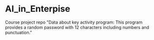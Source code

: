 # AI_in_Enterpise
Course project repo
"Data about key activity program: This program provides a random password with 12 characters including numbers and punctuation."
